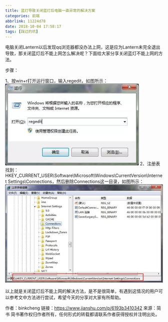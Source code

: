 ```yaml
---
title: 蓝灯导致关闭蓝灯后电脑一直异常的解决方案
categories: 前端
abbrlink: 11224d78
date: 2018-10-04 17:58:17
tags: [踩过的坑]
---
```

电脑关闭Lantern以后发现qq浏览器都没办法上网，这是应为Lantern未完全退出导致，那关闭蓝灯后不能上网怎么解决呢？下面给大家分享关闭蓝灯不能上网的方法。 

步骤：

1、按win+r打开运行窗口，输入regedit，如图所示：
![regedit](./蓝灯导致关闭蓝灯后电脑一直异常的解决方案/1.webp)
2、注册表找到：HKEY_CURRENT_USER\Software\Microsoft\Windows\CurrentVersion\Internet Settings\Connections，然后删除Connections这一目录，如图所示：
![删除Connections](./蓝灯导致关闭蓝灯后电脑一直异常的解决方案/2.jpg)

以上就是关闭蓝灯后不能上网的解决方法，是不是很简单，有遇到这情况的用户可以参考文中方法进行尝试，希望今天的分享对大家有所帮助。

作者：binkcheng
链接：https://www.jianshu.com/p/6193b3410342
來源：简书
简书著作权归作者所有，任何形式的转载都请联系作者获得授权并注明出处。